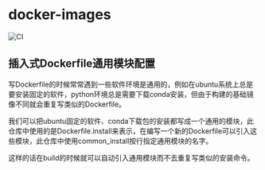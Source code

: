 # docker-images
![CI](https://github.com/junxingao/docker-images/workflows/Docker%20Image%20CI/badge.svg)
## 插入式Dockerfile通用模块配置
写Dockerfile的时候常常遇到一些软件环境是通用的，例如在ubuntu系统上总是要安装固定的软件，python环境总是需要下载conda安装，但由于构建的基础镜像不同就会重复写类似的Dockerfile。

我们可以把ubuntu固定的软件、conda下载包的安装都写成一个通用的模块，此仓库中使用的是Dockerfile.install来表示，在编写一个新的Dockerfile可以引入这些模块，此仓库中使用common_install按行指定通用模块的名字。

这样的话在build的时候就可以自动引入通用模块而不去重复写类似的安装命令。
